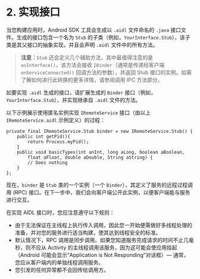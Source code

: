 # 2. 实现接口

 当您构建应用时，Android SDK 工具会生成以 `.aidl` 文件命名的 `.java` 接口文件。生成的接口包含一个名为 `Stub` 的子类（例如，`YourInterface.Stub`），该子类是其父接口的抽象实现，并且会声明 `.aidl` 文件中的所有方法。

> **注意：**`Stub` 还会定义几个辅助方法，其中最值得注意的是 `asInterface()`，该方法会接收 `IBinder`（通常是传递给客户端 `onServiceConnected()` 回调方法的参数），并返回 Stub 接口的实例。如需了解如何进行此转换的更多详情，请参阅调用 IPC 方法部分。

如要实现 `.aidl` 生成的接口，请扩展生成的 `Binder` 接口（例如，`YourInterface.Stub`），并实现继承自 `.aidl` 文件的方法。

以下示例展示使用匿名实例实现 `IRemoteService` 接口（由以上 `IRemoteService.aidl` 示例定义）的过程：

```text
private final IRemoteService.Stub binder = new IRemoteService.Stub() {
    public int getPid(){
        return Process.myPid();
    }
    public void basicTypes(int anInt, long aLong, boolean aBoolean,
        float aFloat, double aDouble, String aString) {
        // Does nothing
    }
};
```



现在，`binder` 是 `Stub` 类的一个实例（一个 `Binder`），其定义了服务的远程过程调用 \(RPC\) 接口。在下一步中，我们会向客户端公开此实例，以便客户端能与服务进行交互。

在实现 AIDL 接口时，您应注意遵守以下规则：

* 由于无法保证在主线程上执行传入调用，因此您一开始便需做好多线程处理的准备，并对您的服务进行适当构建，使其达到线程安全的标准。
* 默认情况下，RPC 调用是同步调用。如果您知道服务完成请求的时间不止几毫秒，则不应从 Activity 的主线程调用该服务，因为这可能会使应用挂起（Android 可能会显示“Application is Not Responding”对话框）— 通常，您应从客户端内的单独线程调用服务。
* 您引发的任何异常都不会回传给调用方。

